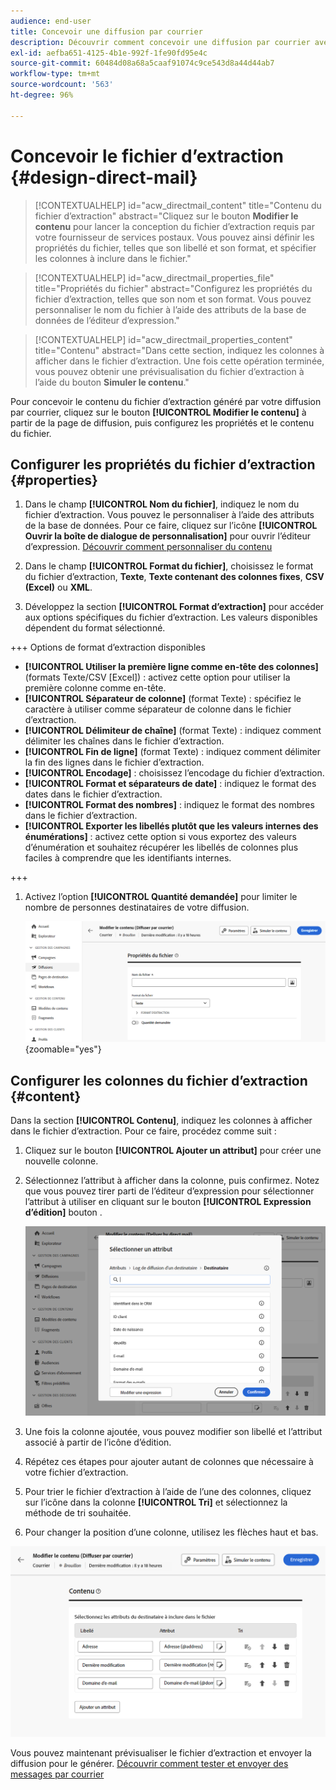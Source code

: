 ```yaml
---
audience: end-user
title: Concevoir une diffusion par courrier
description: Découvrir comment concevoir une diffusion par courrier avec Adobe Campaign Web
exl-id: aefba651-4125-4b1e-992f-1fe90fd95e4c
source-git-commit: 60484d08a68a5caaf91074c9ce543d8a44d44ab7
workflow-type: tm+mt
source-wordcount: '563'
ht-degree: 96%

---
```


# Concevoir le fichier d’extraction {#design-direct-mail}

>[!CONTEXTUALHELP]
>id="acw_directmail_content"
>title="Contenu du fichier d’extraction"
>abstract="Cliquez sur le bouton **Modifier le contenu** pour lancer la conception du fichier d’extraction requis par votre fournisseur de services postaux. Vous pouvez ainsi définir les propriétés du fichier, telles que son libellé et son format, et spécifier les colonnes à inclure dans le fichier."

>[!CONTEXTUALHELP]
>id="acw_directmail_properties_file"
>title="Propriétés du fichier"
>abstract="Configurez les propriétés du fichier d’extraction, telles que son nom et son format. Vous pouvez personnaliser le nom du fichier à l’aide des attributs de la base de données de l’éditeur d’expression."

>[!CONTEXTUALHELP]
>id="acw_directmail_properties_content"
>title="Contenu"
>abstract="Dans cette section, indiquez les colonnes à afficher dans le fichier d’extraction. Une fois cette opération terminée, vous pouvez obtenir une prévisualisation du fichier d’extraction à l’aide du bouton **Simuler le contenu**."

Pour concevoir le contenu du fichier d’extraction généré par votre diffusion par courrier, cliquez sur le bouton **[!UICONTROL Modifier le contenu]** à partir de la page de diffusion, puis configurez les propriétés et le contenu du fichier.

## Configurer les propriétés du fichier d’extraction {#properties}

1. Dans le champ **[!UICONTROL Nom du fichier]**, indiquez le nom du fichier d’extraction. Vous pouvez le personnaliser à l’aide des attributs de la base de données. Pour ce faire, cliquez sur l’icône **[!UICONTROL Ouvrir la boîte de dialogue de personnalisation]** pour ouvrir l’éditeur d’expression. [Découvrir comment personnaliser du contenu](../personalization/personalize.md)

1. Dans le champ **[!UICONTROL Format du fichier]**, choisissez le format du fichier d’extraction, **Texte**, **Texte contenant des colonnes fixes**, **CSV (Excel)** ou **XML**.

1. Développez la section **[!UICONTROL Format d’extraction]** pour accéder aux options spécifiques du fichier d’extraction. Les valeurs disponibles dépendent du format sélectionné.

+++ Options de format d’extraction disponibles

   * **[!UICONTROL Utiliser la première ligne comme en-tête des colonnes]** (formats Texte/CSV [Excel]) : activez cette option pour utiliser la première colonne comme en-tête.
   * **[!UICONTROL Séparateur de colonne]** (format Texte) : spécifiez le caractère à utiliser comme séparateur de colonne dans le fichier d’extraction.
   * **[!UICONTROL Délimiteur de chaîne]** (format Texte) : indiquez comment délimiter les chaînes dans le fichier d’extraction.
   * **[!UICONTROL Fin de ligne]** (format Texte) : indiquez comment délimiter la fin des lignes dans le fichier d’extraction.
   * **[!UICONTROL Encodage]** : choisissez l’encodage du fichier d’extraction.
   * **[!UICONTROL Format et séparateurs de date]** : indiquez le format des dates dans le fichier d’extraction.
   * **[!UICONTROL Format des nombres]** : indiquez le format des nombres dans le fichier d’extraction.
   * **[!UICONTROL Exporter les libellés plutôt que les valeurs internes des énumérations]** : activez cette option si vous exportez des valeurs d’énumération et souhaitez récupérer les libellés de colonnes plus faciles à comprendre que les identifiants internes.

+++

1. Activez l’option **[!UICONTROL Quantité demandée]** pour limiter le nombre de personnes destinataires de votre diffusion.

   ![](assets/dm-content-details.png){zoomable="yes"}

## Configurer les colonnes du fichier d’extraction {#content}

Dans la section **[!UICONTROL Contenu]**, indiquez les colonnes à afficher dans le fichier d’extraction. Pour ce faire, procédez comme suit :

1. Cliquez sur le bouton **[!UICONTROL Ajouter un attribut]** pour créer une nouvelle colonne.
1. Sélectionnez l’attribut à afficher dans la colonne, puis confirmez. Notez que vous pouvez tirer parti de l’éditeur d’expression pour sélectionner l’attribut à utiliser en cliquant sur le bouton **[!UICONTROL Expression d’édition]** bouton .

   ![](assets/dm-add-attribute.png)

1. Une fois la colonne ajoutée, vous pouvez modifier son libellé et l’attribut associé à partir de l’icône d’édition.
1. Répétez ces étapes pour ajouter autant de colonnes que nécessaire à votre fichier d’extraction.
1. Pour trier le fichier d’extraction à l’aide de l’une des colonnes, cliquez sur l’icône dans la colonne **[!UICONTROL Tri]** et sélectionnez la méthode de tri souhaitée.
1. Pour changer la position d’une colonne, utilisez les flèches haut et bas.

![](assets/dm-content-attributes.png)

Vous pouvez maintenant prévisualiser le fichier d’extraction et envoyer la diffusion pour le générer. [Découvrir comment tester et envoyer des messages par courrier](send-direct-mail.md)
